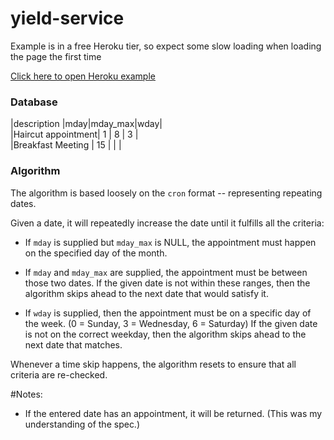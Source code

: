 # yield-service

Example is in a free Heroku tier, so expect some slow loading when loading the page the first time

[Click here to open Heroku example](https://yield-service.herokuapp.com/)

### Database

|description        |mday|mday_max|wday|  
|Haircut appointment|  1 |    8   |  3 |  
|Breakfast Meeting  | 15 |        |    |

### Algorithm

The algorithm is based loosely on the `cron` format -- representing repeating dates.

Given a date, it will repeatedly increase the date until it fulfills all the criteria:
- If `mday` is supplied but `mday_max` is NULL, the appointment must happen on the specified day of the month.
- If `mday` and `mday_max` are supplied, the appointment must be between those two dates.
If the given date is not within these ranges, then the algorithm skips ahead to the next date that would satisfy it.

 - If `wday` is supplied, then the appointment must be on a specific day of the week. (0 = Sunday, 3 = Wednesday, 6 = Saturday)
If the given date is not on the correct weekday, then the algorithm skips ahead to the next date that matches.

Whenever a time skip happens, the algorithm resets to ensure that all criteria are re-checked.

#Notes:

- If the entered date has an appointment, it will be returned. (This was my understanding of the spec.)
